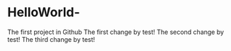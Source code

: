# HelloWorld-
The first project in Github
The first change by test!
The second change by test!
The third change by test!
